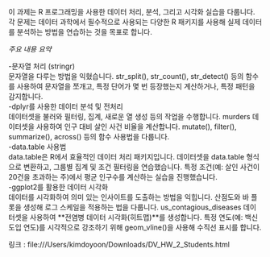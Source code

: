 이 과제는 R 프로그래밍을 사용한 데이터 처리, 분석, 그리고 시각화 실습을 다룹니다. 각 문제는 데이터 과학에서 필수적으로 사용되는 다양한 R 패키지를 사용해 실제 데이터를 분석하는 방법을 연습하는 것을 목표로 합니다.

*주요 내용 요약*

-문자열 처리 (stringr)</br>
문자열을 다루는 방법을 익혔습니다.
str_split(), str_count(), str_detect() 등의 함수를 사용하여 문자열을 쪼개고, 특정 단어가 몇 번 등장했는지 계산하거나, 특정 패턴을 감지합니다. </br>
-dplyr를 사용한 데이터 분석 및 전처리</br>
데이터셋을 불러와 필터링, 집계, 새로운 열 생성 등의 작업을 수행합니다.
murders 데이터셋을 사용하여 인구 대비 살인 사건 비율을 계산합니다.
mutate(), filter(), summarize(), across() 등의 함수 사용법을 다룹니다. </br>
-data.table 사용법</br>
data.table은 R에서 효율적인 데이터 처리 패키지입니다.
데이터셋을 data.table 형식으로 변환하고, 그룹별 집계 및 조건 필터링을 연습했습니다.
특정 조건(예: 살인 사건이 20건을 초과하는 주)에서 평균 인구수를 계산하는 실습을 진행했습니다. </br>
-ggplot2를 활용한 데이터 시각화</br>
데이터를 시각화하여 의미 있는 인사이트를 도출하는 방법을 익힙니다.
산점도와 바 플롯을 생성해 로그 스케일을 적용하는 법을 다룹니다.
us_contagious_diseases 데이터셋을 사용하여 **전염병 데이터 시각화(히트맵)**를 생성합니다.
특정 연도(예: 백신 도입 연도)를 시각적으로 강조하기 위해 geom_vline()을 사용해 수직선 표시를 합니다.


링크 : file:///Users/kimdoyoon/Downloads/DV_HW_2_Students.html

